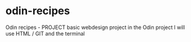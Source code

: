 # odin-recipes
Odin recipes - PROJECT
basic webdesign project in the Odin project 
I will use HTML / GIT and the terminal 
